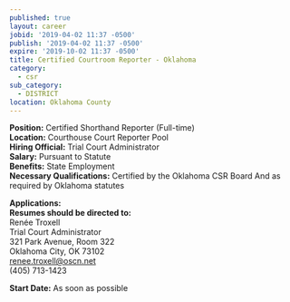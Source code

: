 ```yaml
---
published: true
layout: career
jobid: '2019-04-02 11:37 -0500'
publish: '2019-04-02 11:37 -0500'
expire: '2019-10-02 11:37 -0500'
title: Certified Courtroom Reporter - Oklahoma
category:
  - csr
sub_category:
  - DISTRICT
location: Oklahoma County
---
```

**Position:** Certified Shorthand Reporter (Full-time)  
**Location:** Courthouse Court Reporter Pool  
**Hiring Official:** Trial Court Administrator  
**Salary:** Pursuant to Statute  
**Benefits:** State Employment  
**Necessary Qualifications:** Certified by the Oklahoma CSR Board And as required by Oklahoma statutes
										

**Applications:**   
**Resumes should be directed to:**  
Renée Troxell  
Trial Court Administrator  
321 Park Avenue, Room 322  
Oklahoma City, OK  73102  
[renee.troxell@oscn.net](mailto:renee.troxell@oscn.net)  
(405) 713-1423

**Start Date:** As soon as possible

